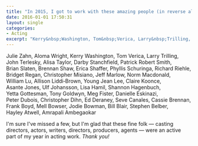 ```yaml
---
title: "In 2015, I got to work with these amazing people (in reverse alphabetical order):"
date: 2016-01-01 17:50:31
layout: single
categories:
- Acting
excerpt: "Kerry&nbsp;Washington, Tom&nbsp;Verica, Larry&nbsp;Trilling, John&nbsp;Terlesky, Stephen&nbsp;Belber, Hayley&nbsp;Atwell, ..."
---
```

Julie&nbsp;Zahn, Aloma&nbsp;Wright, Kerry&nbsp;Washington, Tom&nbsp;Verica, Larry&nbsp;Trilling, John&nbsp;Terlesky, Alisa&nbsp;Taylor, Darby&nbsp;Stanchfield, Patrick&nbsp;Robert&nbsp;Smith, Brian&nbsp;Slaten, Brennan&nbsp;Shaw, Erica&nbsp;Shaffer, Phyllis&nbsp;Schuringa, Richard&nbsp;Riehle, Bridget&nbsp;Regan, Christopher&nbsp;Misiano, Jeff&nbsp;Marlow, Norm&nbsp;Macdonald, William&nbsp;Lu, Allison&nbsp;Liddi&#8209;Brown, Young Jean&nbsp;Lee, Claire&nbsp;Koonce, Asante&nbsp;Jones, Ulf&nbsp;Johansson, Lisa&nbsp;Hamil, Shannon&nbsp;Hagenbuch, Yetta&nbsp;Gottesman, Tony&nbsp;Goldwyn, Meg&nbsp;Fister, Danielle&nbsp;Eskinazi, Peter&nbsp;Dubois, Christopher&nbsp;Dihn, Ed&nbsp;Deraney, Seve&nbsp;Canales, Cassie&nbsp;Brennan, Frank&nbsp;Boyd, Mell&nbsp;Bowser, Jodie&nbsp;Bowman, Bill&nbsp;Blair, Stephen&nbsp;Belber, Hayley&nbsp;Atwell, Amrapali&nbsp;Ambegaokar

I'm sure I've missed a few, but I'm glad that these fine folk — casting directors, actors, writers, directors, producers, agents — were an active part of my year in acting work. _Thank you!_
